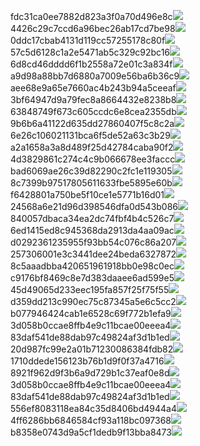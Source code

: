 fdc31ca0ee7882d823a3f0a70d496e8c<img  src="https://img.alicdn.com/bao/uploaded/i3/2639837995/TB2me9npIj_B1NjSZFHXXaDWpXa_!!2639837995.jpg_160x160.jpg">
4426c29c7ccd6a96bec26ab17cd7be98<img  src="https://img.alicdn.com/bao/uploaded/i4/2639837995/O1CN0128vl03pVszyGMqJ_!!2639837995.jpg_160x160.jpg">
0ddc17cbab4131d119cc57255178c80f<img  src="https://img.alicdn.com/bao/uploaded/i1/2639837995/O1CN0128vl0KHRyAexEmp_!!2639837995.jpg_160x160.jpg">
57c5d6128c1a2e5471ab5c329c92bc16<img  src="https://img.alicdn.com/bao/uploaded/i3/2639837995/O1CN0128vl0EHQKbxN3lK_!!2639837995.jpg_160x160.jpg">
6d8cd46dddd6f1b2558a72e01c3a834f<img  src="https://img.alicdn.com/bao/uploaded/i2/2639837995/O1CN0128vl0Ih2dy6u3Fm_!!2639837995.jpg_160x160.jpg">
a9d98a88bb7d6880a7009e56ba6b36c9<img  src="https://img.alicdn.com/bao/uploaded/i2/2639837995/TB2mEA3prZnBKNjSZFGXXbt3FXa_!!2639837995.jpg_160x160.jpg">
aee68e9a65e7660ac4b243b94a5ceeaf<img  src="https://img.alicdn.com/bao/uploaded/i3/2639837995/TB2Z4ECncj_B1NjSZFHXXaDWpXa_!!2639837995.jpg_160x160.jpg">
3bf64947d9a79fec8a8664432e8238b8<img  src="https://img.alicdn.com/bao/uploaded/i4/2639837995/O1CN0128vl0crlIuBjuDl_!!2639837995.jpg_160x160.jpg">
63848749f673c605ccdc6e8cea2355db<img  src="https://img.alicdn.com/bao/uploaded/i1/2639837995/O1CN0128vl0Y8l0ANbkeI_!!2639837995.jpg_160x160.jpg">
9b6b6a41122d635dd27860407f5c8c2a<img  src="https://img.alicdn.com/bao/uploaded/i4/2639837995/O1CN0128vl0WN9kjPa3ZD_!!2639837995.jpg_160x160.jpg">
6e26c106021131bca6f5de52a63c3b29<img  src="https://img.alicdn.com/bao/uploaded/i3/2639837995/O1CN0128vl01xAQZlViQ5_!!2639837995.jpg_160x160.jpg">
a2a1658a3a8d489f25d42784caba90f2<img  src="https://img.alicdn.com/bao/uploaded/i4/2639837995/O1CN0128vl0FocLMl3t6j_!!2639837995.jpg_160x160.jpg">
4d3829861c274c4c9b066678ee3faccc<img  src="https://img.alicdn.com/imgextra/i4/2639837995/O1CN0128vl0gv4SzFJWHL_!!2639837995.jpg">
bad6069ae26c39d82290c2fc1e119305<img  src="https://img.alicdn.com/imgextra/i4/2639837995/O1CN0128vl0cCfYhpZ2JC_!!2639837995.jpg">
8c7399b97517805611633fbe5895e60b<img  src="https://img.alicdn.com/imgextra/i4/2639837995/O1CN0128vl0cCdHNhOg5S_!!2639837995.jpg">
f6428801a750be5f10ce1e5771b16d01<img  src="https://img.alicdn.com/imgextra/i3/2639837995/O1CN0128vl0hpmqPF4vOw_!!2639837995.jpg">
24568a6e21d96d398546dfa0d543b086<img  src="https://img.alicdn.com/imgextra/i4/2639837995/O1CN0128vl0iypLcsqKQm_!!2639837995.jpg">
840057dbaca34ea2dc74fbf4b4c526c7<img  src="https://img.alicdn.com/imgextra/i1/2639837995/O1CN0128vl0jDjrjW9b9z_!!2639837995.jpg">
6ed1415ed8c945368da2913da4aa09ac<img  src="https://img.alicdn.com/imgextra/i1/2639837995/O1CN0128vl0hpneFUnqqd_!!2639837995.jpg">
d0292361235955f93bb54c076c86a207<img  src="https://img.alicdn.com/imgextra/i1/2639837995/O1CN0128vl0gY8DjH1F54_!!2639837995.jpg">
257306001e3c3441dee24beda6327872<img  src="https://img.alicdn.com/imgextra/i1/2639837995/O1CN0128vl0gY7gVrDQ87_!!2639837995.jpg">
8c5aaadbba420651961918bb0e98c0ec<img  src="https://img.alicdn.com/imgextra/i4/2639837995/O1CN0128vl0jotenl6I6g_!!2639837995.jpg">
c9176bf8469c8e7d383daaee6ad599e5<img  src="https://img.alicdn.com/imgextra/i2/2639837995/O1CN0128vl0igx8YsiGxq_!!2639837995.jpg">
45d49065d233eec195fa857f25f75f55<img  src="https://img.alicdn.com/imgextra/i1/2639837995/O1CN0128vl0cCfcrpi7CF_!!2639837995.jpg">
d359dd213c990ec75c87345a5e6c5cc2<img  src="https://img.alicdn.com/imgextra/i1/2639837995/O1CN0128vl0gv4jaZlK2c_!!2639837995.jpg">
b077946424cab1e6528c69f772b1efa9<img  src="https://img.alicdn.com/imgextra/i3/2639837995/O1CN0128vl0jdKvUxo9b2_!!2639837995.jpg">
3d058b0ccae8ffb4e9c11bcae00eeea4<img  src="https://img.alicdn.com/imgextra/i3/2639837995/O1CN0128vl0cCdgHscciM_!!2639837995.jpg">
83daf541de88dab97c49824af3d1b1ed<img  src="https://img.alicdn.com/imgextra/i2/2639837995/O1CN0128vl0iypPmiYgRh_!!2639837995.jpg">
20d987fc99e2a01b71230086384fdb82<img  src="https://img.alicdn.com/imgextra/i4/2639837995/O1CN0128vl0jDjOdNEqHU_!!2639837995.jpg">
1710ddede156123b76b1d9f0f37a4716<img  src="https://img.alicdn.com/imgextra/i1/2639837995/O1CN0128vl0jdLSk0Ov7f_!!2639837995.jpg">
8921f962d9f3b6a9d729b1c37eaf0e8d<img  src="https://img.alicdn.com/imgextra/i4/2639837995/O1CN0128vl0i85t9Y4DLH_!!2639837995.jpg">
3d058b0ccae8ffb4e9c11bcae00eeea4<img  src="https://img.alicdn.com/imgextra/i4/2639837995/O1CN0128vl0igxCjB1i0k_!!2639837995.jpg">
83daf541de88dab97c49824af3d1b1ed<img  src="https://img.alicdn.com/imgextra/i1/2639837995/O1CN0128vl0gv3rYw82fV_!!2639837995.jpg">
556ef8083118ea84c35d8406bd4944a4<img  src="https://img.alicdn.com/imgextra/i1/2639837995/O1CN0128vl0ieHbyQ7uJm_!!2639837995.jpg">
4ff6286bb6846584cf93a118bc097368<img  src="https://img.alicdn.com/imgextra/i3/2639837995/O1CN0128vl0igxbd5FJtw_!!2639837995.jpg">
b8358e0743d9a5cf1dedb9f13bba8473<img  src="https://img.alicdn.com/imgextra/i1/2639837995/O1CN0128vl0gv5KyOuMrO_!!2639837995.jpg">
